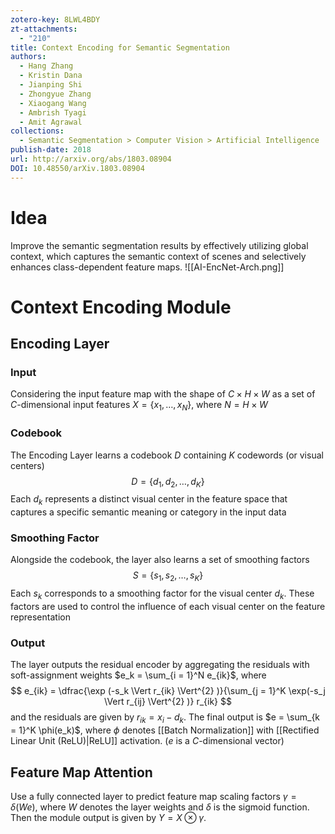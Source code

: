```yaml
---
zotero-key: 8LWL4BDY
zt-attachments:
  - "210"
title: Context Encoding for Semantic Segmentation
authors:
  - Hang Zhang
  - Kristin Dana
  - Jianping Shi
  - Zhongyue Zhang
  - Xiaogang Wang
  - Ambrish Tyagi
  - Amit Agrawal
collections:
  - Semantic Segmentation > Computer Vision > Artificial Intelligence
publish-date: 2018
url: http://arxiv.org/abs/1803.08904
DOI: 10.48550/arXiv.1803.08904
---
```

# Idea
Improve the semantic segmentation results by effectively utilizing global context, which captures the semantic context of scenes and selectively enhances class-dependent feature maps.
![[AI-EncNet-Arch.png]]
# Context Encoding Module
## Encoding Layer
### Input
Considering the input feature map with the shape of $C \times H \times W$ as a set of $C$-dimensional input features $X = \left\{ x_1, \ldots ,x_N \right\}$, where $N = H \times W$
### Codebook
The Encoding Layer learns a codebook $D$ containing $K$ codewords (or visual centers)
$$
D = \left\{ d_1,d_2, \ldots ,d_K \right\} 
$$
Each $d_k$ represents a distinct visual center in the feature space that captures a specific semantic meaning or category in the input data
### Smoothing Factor
Alongside the codebook, the layer also learns a set of smoothing factors
$$
S = \left\{ s_1,s_2, \ldots ,s_K \right\}  
$$
Each $s_k$ corresponds to a smoothing factor for the visual center $d_k$. These factors are used to control the influence of each visual center on the feature representation
### Output
The layer outputs the residual encoder by aggregating the residuals with soft-assignment weights $e_k = \sum_{i = 1}^N e_{ik}$, where
$$
e_{ik} = \dfrac{\exp (-s_k \Vert r_{ik} \Vert^{2} )}{\sum_{j = 1}^K \exp(-s_j \Vert r_{ij} \Vert^{2} )} r_{ik}
$$
and the residuals are given by $r_{ik} = x_i - d_k$. The final output is $e = \sum_{k = 1}^K \phi(e_k)$, where $\phi$ denotes [[Batch Normalization]] with [[Rectified Linear Unit (ReLU)|ReLU]] activation. ($e$ is a $C$-dimensional vector)
## Feature Map Attention
Use a fully connected layer to predict feature map scaling factors $\gamma = \delta(We)$, where $W$ denotes the layer weights and $\delta$ is the sigmoid function. Then the module output is given by $Y = X \otimes \gamma$.
